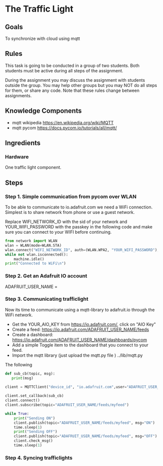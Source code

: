 # The Traffic Light

## Goals
To synchronize with cloud using mqtt

## Rules

This task is going to be conducted in a group of two students. Both students must be active during all steps of the assignment.

During the assignment you may discuss the assignment with students outside the group. 
You may help other groups but you may NOT do all steps for them, or share any code. Note that these rules change between assignments.

## Knowledge Components

 * mqtt wikipedia https://en.wikipedia.org/wiki/MQTT
 * mqtt pycom https://docs.pycom.io/tutorials/all/mqtt/
 

## Ingredients

### Hardware
 One traffic light component.
 
 
 
## Steps


### Step 1. Simple communication from pycom over WLAN
To be able to communicate to io.adafruit.com we need a WiFi connection. Simplest is to share network from phone or use a guest network.

Replace WIFI_NETWORK_ID with the sid of your network and YOUR_WIFI_PASSWORD with the passkey in the following code and make sure you can connect to your WIFI before continuing. 

```python
from network import WLAN
wlan = WLAN(mode=WLAN.STA)
wlan.connect("WIFI_NETWORK_ID", auth=(WLAN.WPA2, "YOUR_WIFI_PASSWORD"), timeout=5000)
while not wlan.isconnected():
    machine.idle()
print("Connected to WiFi\n")
```

### Step 2. Get an Adafruit IO account

ADAFRUIT_USER_NAME = 

### Step 3. Communicating trafficlight

Now its time to communicate using a mqtt-library to adafruit.io through the WiFi network. 

* Get the YOUR_AIO_KEY from https://io.adafruit.com/, click on "AIO Key"
* Create a feed:  https://io.adafruit.com/ADAFRUIT_USER_NAME/feeds
* Create a dashboard:  https://io.adafruit.com/ADAFRUIT_USER_NAME/dashboards/pycom
 * Add a simple Toggle item to the dashboard that you connect to your feed.
* Import the mqtt library (just upload the mqtt.py file ) ../lib/mqtt.py

The following 

```python
def sub_cb(topic, msg):
   print(msg)
   
client = MQTTClient("device_id", "io.adafruit.com",user="ADAFRUIT_USER_NAME", password="YOUR_AIO_KEY", port=1883)

client.set_callback(sub_cb)
client.connect()
client.subscribe(topic="ADAFRUIT_USER_NAME/feeds/myfeed")

while True:
    print("Sending ON")
    client.publish(topic="ADAFRUIT_USER_NAME/feeds/myfeed", msg="ON")
    time.sleep(1)
    print("Sending OFF")
    client.publish(topic="ADAFRUIT_USER_NAME/feeds/myfeed", msg="OFF")
    client.check_msg()
    time.sleep(1)
```

### Step 4. Syncing trafficlights
 
 

 
 
 
